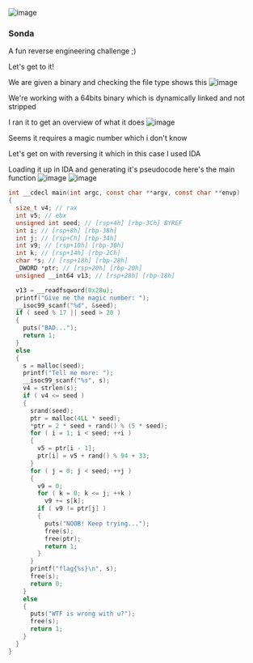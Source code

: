 ![image](https://github.com/h4ckyou/h4ckyou.github.io/assets/127159644/40ddcfdf-cd75-4aa0-8430-cbfcf38fca9a)<h3> Sonda </h3>

A fun reverse engineering challenge ;)

Let's get to it!

We are given a binary and checking the file type shows this
![image](https://github.com/h4ckyou/h4ckyou.github.io/assets/127159644/9c1e35f9-5975-41a7-936c-5487110b5854)

We're working with a 64bits binary which is dynamically linked and not stripped

I ran it to get an overview of what it does
![image](https://github.com/h4ckyou/h4ckyou.github.io/assets/127159644/c5acd958-2bf9-4805-8241-d81045407860)

Seems it requires a magic number which i don't know

Let's get on with reversing it which in this case I used IDA

Loading it up in IDA and generating it's pseudocode here's the main function
![image](https://github.com/h4ckyou/h4ckyou.github.io/assets/127159644/1c68787a-a445-4202-9320-58875db972f6)
![image](https://github.com/h4ckyou/h4ckyou.github.io/assets/127159644/186735ec-de52-45de-94e9-42ddd1bea1b4)

```c
int __cdecl main(int argc, const char **argv, const char **envp)
{
  size_t v4; // rax
  int v5; // ebx
  unsigned int seed; // [rsp+4h] [rbp-3Ch] BYREF
  int i; // [rsp+8h] [rbp-38h]
  int j; // [rsp+Ch] [rbp-34h]
  int v9; // [rsp+10h] [rbp-30h]
  int k; // [rsp+14h] [rbp-2Ch]
  char *s; // [rsp+18h] [rbp-28h]
  _DWORD *ptr; // [rsp+20h] [rbp-20h]
  unsigned __int64 v13; // [rsp+28h] [rbp-18h]

  v13 = __readfsqword(0x28u);
  printf("Give me the magic number: ");
  __isoc99_scanf("%d", &seed);
  if ( seed % 17 || seed > 20 )
  {
    puts("BAD...");
    return 1;
  }
  else
  {
    s = malloc(seed);
    printf("Tell me more: ");
    __isoc99_scanf("%s", s);
    v4 = strlen(s);
    if ( v4 <= seed )
    {
      srand(seed);
      ptr = malloc(4LL * seed);
      *ptr = 2 * seed + rand() % (5 * seed);
      for ( i = 1; i < seed; ++i )
      {
        v5 = ptr[i - 1];
        ptr[i] = v5 + rand() % 94 + 33;
      }
      for ( j = 0; j < seed; ++j )
      {
        v9 = 0;
        for ( k = 0; k <= j; ++k )
          v9 += s[k];
        if ( v9 != ptr[j] )
        {
          puts("NOOB! Keep trying...");
          free(s);
          free(ptr);
          return 1;
        }
      }
      printf("flag{%s}\n", s);
      free(s);
      return 0;
    }
    else
    {
      puts("WTF is wrong with u?");
      free(s);
      return 1;
    }
  }
}
```
